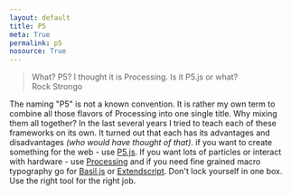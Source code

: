 ```yaml
---
layout: default
title: P5
meta: True
permalink: p5
nosource: True
---
```


> What? P5? I thought it is Processing. Is it P5.js or what?  
> Rock Strongo  

The naming "P5" is not a known convention. It is rather my own term to combine all those flavors of Processing into one single title. Why mixing them all together? In the last several years I tried to teach each of these frameworks on its own. It turned out that each has its advantages and disadvantages _(who would have thought of that)_. if you want to create something for the web - use [P5.js](/gestalten-in-code/p5js). If you want lots of particles or interact with hardware - use [Processing](/gestalten-in-code/processing) and if you need fine grained macro typography go for [Basil.js](/gestalten-in-code/basiljs) or [Extendscript](/gestalten-in-code/extendscript). Don't lock yourself in one box. Use the right tool for the right job.  